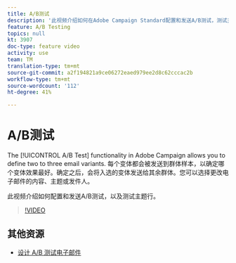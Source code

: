 ```yaml
---
title: A/B测试
description: '此视频介绍如何在Adobe Campaign Standard配置和发送A/B测试，测试主题行。 '
feature: A/B Testing
topics: null
kt: 3907
doc-type: feature video
activity: use
team: TM
translation-type: tm+mt
source-git-commit: a2f194821a9ce06272eaed979ee2d8c62cccac2b
workflow-type: tm+mt
source-wordcount: '112'
ht-degree: 41%

---
```



# A/B测试

The [!UICONTROL A/B Test] functionality in Adobe Campaign allows you to define two to three email variants. 每个变体都会被发送到群体样本，以确定哪个变体效果最好。确定之后，会将入选的变体发送给其余群体。您可以选择更改电子邮件的内容、主题或发件人。

此视频介绍如何配置和发送A/B测试，以及测试主题行。

>[!VIDEO](https://video.tv.adobe.com/v/18480?quality=12)

## 其他资源

* [设计 A/B 测试电子邮件](https://docs.adobe.com/help/en/campaign-standard/using/communication-channels/email-messages/designing-an-a-b-test-email.html)

